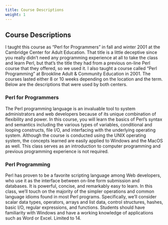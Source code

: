 ```yaml
---
title: Course Descriptions
weight: 1
---
```


## Course Descriptions

I taught this course as “Perl for Programmers” in fall and winter 2001 at the Cambridge Center for Adult Education. That title is a little deceptive since you really didn’t need any programming experience at all to take the class and learn Perl, but that’s the title they had from a previous on-line Perl course that they offered, so we used it. I also taught a course called “Perl Programming” at Brookline Adult & Community Education in 2001. The courses lasted either 8 or 10 weeks depending on the location and the term. Below are the descriptions that were used by both centers.

### Perl for Programmers

The Perl programming language is an invaluable tool to system administrators and web developers because of its unique combination of flexibility and power. In this course, you will learn the basics of Perl’s syntax and semantics including the various types of variables, conditional and looping constructs, file I/O, and interfacing with the underlying operating system. Although the course is conducted using the UNIX operating system, the concepts learned are easily applied to Windows and the MacOS as well. This class serves as an introduction to computer programming and previous programming experience is not required.

### Perl Programming

Perl has proven to be a favorite scripting language among Web developers, who use it as the interface between on-line form submission and databases. It is powerful, concise, and remarkably easy to learn. In this class, we’ll touch on the majority of the simpler operations and common language idioms found in most Perl programs. Specifically, we’ll consider scalar data types, operators, arrays and list data, control structures, hashes, basic I/O, regular expressions, and functions. Students should have familiarity with Windows and have a working knowledge of applications such as Word or Excel. Limited to 14.

